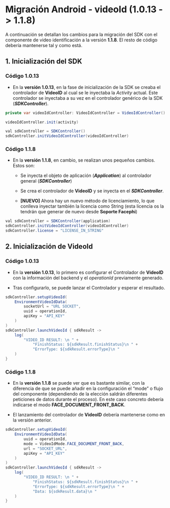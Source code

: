 # Migración Android - videoId (1.0.13 -\> 1.1.8)

A continuación se detallan los cambios para la migración del SDK con el
componente de video identificación a la versión **1.1.8**. El resto de
código debería mantenerse tal y como está.

## 1. Inicialización del SDK

### Código 1.0.13

-   En la **versión 1.0.13**, en la fase de inicialización de la SDK se
    creaba el controlador de **VideoID** al cual se le inyectaba la
    *Activity* actual. Este controlador se inyectaba a su vez en el
    controlador genérico de la SDK (***SDKController***).

``` java
private var videoIdController: VideoIdController = VideoIdController()

videoIdController.init(activity)

val sdkController = SDKController()
sdkController.initVideoIdController(videoIdController)
```

### **Código 1.1.8**

-   En la **versión 1.1.8**, en cambio, se realizan unos pequeños
    cambios. Estos son:

    -   Se inyecta el objeto de aplicación (***Application***) al
        controlador general (***SDKController***)

    -   Se crea el controlador de **VideoID** y se inyecta en el
        ***SDKController***.

    -   **\[NUEVO\]** Ahora hay un nuevo método de licenciamiento, lo
        que conlleva inyectar también la licencia como String (esta
        licencia os la tendrán que generar de nuevo desde **Soporte
        Facephi**)

``` java
val sdkController = SDKController(application)
sdkController.initVideoIdController(videoIdController)
sdkController.license = "LICENSE_IN_STRING"
```

## 2. Inicialización de VideoId

### Código 1.0.13

-   En la **versión 1.0.13**, lo primero es configurar el Controlador de
    **VideoID** con la información del backend y el *operationId*
    previamente generado.

-   Tras configurarlo, se puede lanzar el Controlador y esperar el
    resultado.

``` java
sdkController.setupVideoId(
    EnvironmentVideoIdData(
        socketUrl = "URL SOCKET",
        uuid = operationId,
        apiKey = "API_KEY"
    )
)
sdkController.launchVideoId { sdkResult ->
    log(
        "VIDEO_ID RESULT: \n " +
            "FinishStatus: ${sdkResult.finishStatus}\n " +
            "ErrorType: ${sdkResult.errorType}\n "
    )
}
```

### **Código 1.1.8**

-   En la **versión 1.1.8** se puede ver que es bastante similar, con la
    diferencia de que se puede añadir en la configuración el “mode” o
    flujo del componente (dependiendo de la elección saldrán diferentes
    peticiones de datos durante el proceso). En este caso concreto
    debería indicarse el modo **FACE_DOCUMENT_FRONT_BACK**.

-   El lanzamiento del controlador de **VideoID** debería mantenerse
    como en la versión anterior.

``` java
sdkController.setupVideoId(
    EnvironmentVideoIdData(
        uuid = operationId,
        mode = VideoIdMode.FACE_DOCUMENT_FRONT_BACK,
        url = "SOCKET_URL",
        apiKey = "API_KEY"
    )
)
sdkController.launchVideoId { sdkResult ->
    log(
        "VIDEO_ID RESULT: \n " +
            "FinishStatus: ${sdkResult.finishStatus}\n " +
            "ErrorType: ${sdkResult.errorType}\n " +
            "Data: ${sdkResult.data}\n "
    )
}
```
